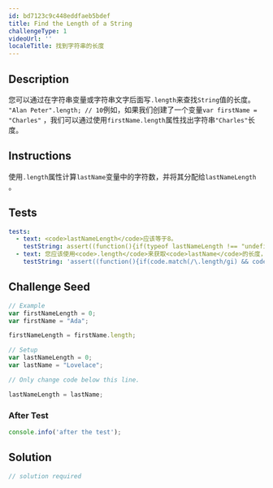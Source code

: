 ```yaml
---
id: bd7123c9c448eddfaeb5bdef
title: Find the Length of a String
challengeType: 1
videoUrl: ''
localeTitle: 找到字符串的长度
---
```


## Description
<section id="description">您可以通过在字符串变量或字符串文字后面写<code>.length</code>来查找<code>String</code>值的长度。 <code>&quot;Alan Peter&quot;.length; // 10</code>例如，如果我们创建了一个变量<code>var firstName = &quot;Charles&quot;</code> ，我们可以通过使用<code>firstName.length</code>属性找出字符串<code>&quot;Charles&quot;</code>长度。 </section>

## Instructions
<section id="instructions">使用<code>.length</code>属性计算<code>lastName</code>变量中的字符数，并将其分配给<code>lastNameLength</code> 。 </section>

## Tests
<section id='tests'>

```yml
tests:
  - text: <code>lastNameLength</code>应该等于8。
    testString: assert((function(){if(typeof lastNameLength !== "undefined" && typeof lastNameLength === "number" && lastNameLength === 8){return true;}else{return false;}})(), '<code>lastNameLength</code> should be equal to eight.');
  - text: 您应该使用<code>.length</code>来获取<code>lastName</code>的长度，如下所示： <code>lastName.length</code> 。
    testString: 'assert((function(){if(code.match(/\.length/gi) && code.match(/\.length/gi).length >= 2 && code.match(/var lastNameLength \= 0;/gi) && code.match(/var lastNameLength \= 0;/gi).length >= 1){return true;}else{return false;}})(), ''You should be getting the length of <code>lastName</code> by using <code>.length</code> like this: <code>lastName.length</code>.'');'

```

</section>

## Challenge Seed
<section id='challengeSeed'>

<div id='js-seed'>

```js
// Example
var firstNameLength = 0;
var firstName = "Ada";

firstNameLength = firstName.length;

// Setup
var lastNameLength = 0;
var lastName = "Lovelace";

// Only change code below this line.

lastNameLength = lastName;

```

</div>


### After Test
<div id='js-teardown'>

```js
console.info('after the test');
```

</div>

</section>

## Solution
<section id='solution'>

```js
// solution required
```
</section>
